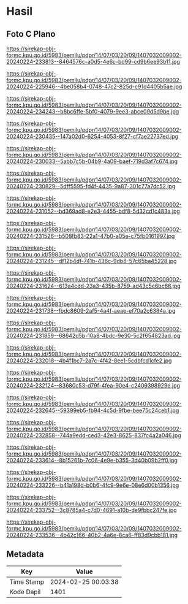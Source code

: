 # Hasil

## Foto C Plano

https://sirekap-obj-formc.kpu.go.id/5983/pemilu/pdpr/14/07/03/20/09/1407032009002-20240224-233813--8464576c-a0d5-4e6c-bd99-cd9b6ee93b11.jpg

https://sirekap-obj-formc.kpu.go.id/5983/pemilu/pdpr/14/07/03/20/09/1407032009002-20240224-225946--4be058b4-0748-47c2-825d-c91d4405b5ae.jpg

https://sirekap-obj-formc.kpu.go.id/5983/pemilu/pdpr/14/07/03/20/09/1407032009002-20240224-234243--b8bc6ffe-5bf0-4079-9ee3-abce09d5d9be.jpg

https://sirekap-obj-formc.kpu.go.id/5983/pemilu/pdpr/14/07/03/20/09/1407032009002-20240224-230435--147a02d0-6254-4053-8f27-cf7ae22737ed.jpg

https://sirekap-obj-formc.kpu.go.id/5983/pemilu/pdpr/14/07/03/20/09/1407032009002-20240224-230033--5abb7c5b-04b9-4a09-baef-719d3af7c674.jpg

https://sirekap-obj-formc.kpu.go.id/5983/pemilu/pdpr/14/07/03/20/09/1407032009002-20240224-230829--5dff5595-fd4f-4435-9a87-301c77a7dc52.jpg

https://sirekap-obj-formc.kpu.go.id/5983/pemilu/pdpr/14/07/03/20/09/1407032009002-20240224-231052--bd369ad8-e2e3-4455-bdf8-5d32cd1c483a.jpg

https://sirekap-obj-formc.kpu.go.id/5983/pemilu/pdpr/14/07/03/20/09/1407032009002-20240224-231526--b508fb83-22a1-47b0-a05e-c75fb0161997.jpg

https://sirekap-obj-formc.kpu.go.id/5983/pemilu/pdpr/14/07/03/20/09/1407032009002-20240224-231245--df12b4df-741b-436c-9db8-57c65ba45228.jpg

https://sirekap-obj-formc.kpu.go.id/5983/pemilu/pdpr/14/07/03/20/09/1407032009002-20240224-231624--613a4cdd-23a3-435b-8759-ad43c5e6bc66.jpg

https://sirekap-obj-formc.kpu.go.id/5983/pemilu/pdpr/14/07/03/20/09/1407032009002-20240224-231738--fbdc8609-2af5-4a4f-aeae-ef70a2c6384a.jpg

https://sirekap-obj-formc.kpu.go.id/5983/pemilu/pdpr/14/07/03/20/09/1407032009002-20240224-231859--68642d5b-10a8-4bdc-9e30-5c2f654823ad.jpg

https://sirekap-obj-formc.kpu.go.id/5983/pemilu/pdpr/14/07/03/20/09/1407032009002-20240224-232018--4b4f1bc7-2a7c-4f42-8ee1-5cdbfcd1cfe2.jpg

https://sirekap-obj-formc.kpu.go.id/5983/pemilu/pdpr/14/07/03/20/09/1407032009002-20240224-232124--83680c53-d79f-4fea-90e4-c2409398929e.jpg

https://sirekap-obj-formc.kpu.go.id/5983/pemilu/pdpr/14/07/03/20/09/1407032009002-20240224-232645--59399eb5-fb94-4c5d-9fbe-bee75c24ceb1.jpg

https://sirekap-obj-formc.kpu.go.id/5983/pemilu/pdpr/14/07/03/20/09/1407032009002-20240224-232858--744a9edd-ced3-42e3-8625-837fc4a2a046.jpg

https://sirekap-obj-formc.kpu.go.id/5983/pemilu/pdpr/14/07/03/20/09/1407032009002-20240224-233614--8b15261b-7c06-4e9e-b355-3d40b09b2ff0.jpg

https://sirekap-obj-formc.kpu.go.id/5983/pemilu/pdpr/14/07/03/20/09/1407032009002-20240224-233226--b41a198d-b0b6-4fc9-9e6e-08e6d00b1356.jpg

https://sirekap-obj-formc.kpu.go.id/5983/pemilu/pdpr/14/07/03/20/09/1407032009002-20240224-233752--3c8785a4-c7d0-4691-a10b-de9fbbc247fe.jpg

https://sirekap-obj-formc.kpu.go.id/5983/pemilu/pdpr/14/07/03/20/09/1407032009002-20240224-233536--4b42c166-40b2-4a6e-8ca6-ff83d9cbb181.jpg


## Metadata

| Key        | Value               |
| ---------- | ------------------- |
| Time Stamp | 2024-02-25 00:03:38 |
| Kode Dapil | 1401                |



